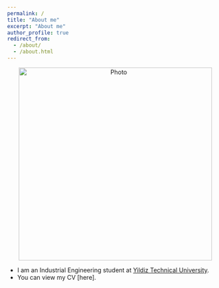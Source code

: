 ```yaml
---
permalink: /
title: "About me"
excerpt: "About me"
author_profile: true
redirect_from: 
  - /about/
  - /about.html
---
```


<p align="center">
  <img src=profile2.png alt="Photo" style="width: 450px;"/> 
</p>

* I am an Industrial Engineering student at [Yildiz Technical University](http://www.yildiz.edu.tr/).
* You can view my CV [here].


